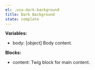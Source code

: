 ```yaml
---
el: .usa-dark-background
title: Dark Background
state: complete
---
```


__Variables:__
* body: [object] Body content.

__Blocks:__
* content: Twig block for main content.
